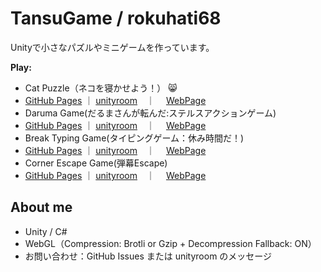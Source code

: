 # TansuGame / rokuhati68

Unityで小さなパズルやミニゲームを作っています。

**Play:**  
 - Cat Puzzle（ネコを寝かせよう！）  😸
-  [GitHub Pages](https://rokuhati68.github.io/Cat-Puzzle-Game/) ｜ [unityroom](https://unityroom.com/games/cat_puzzle)　｜　 [WebPage](https://github.com/rokuhati68/Cat-Puzzle-Game)
-  Daruma Game(だるまさんが転んだ:ステルスアクションゲーム)
-  [GitHub Pages](https://rokuhati68.github.io/Daruma-Action-Game/) ｜ [unityroom](https://unityroom.com/games/darumagame)　｜　 [WebPage](https://github.com/rokuhati68/Daruma-Action-Game)
-  Break Typing Game(タイピングゲーム：休み時間だ！)
-  [GitHub Pages](https://rokuhati68.github.io/Break-Typing-Game/) ｜ [unityroom](https://unityroom.com/games/friends_typing)　｜　 [WebPage](https://github.com/rokuhati68/Break-Typing-Game)
-  Corner Escape Game(弾幕Escape)
-  [GitHub Pages](https://rokuhati68.github.io/Corner-Escape-Game/) ｜ [unityroom](https://unityroom.com/games/fireEscape)　｜　 [WebPage](https://github.com/rokuhati68/Corner-Escape-Game)
## About me
- Unity / C#
- WebGL（Compression: Brotli or Gzip + Decompression Fallback: ON）
- お問い合わせ：GitHub Issues または unityroom のメッセージ

<!-- バッジ例（任意）
![Unity](https://img.shields.io/badge/Unity-202x.x-000?logo=unity)
![WebGL](https://img.shields.io/badge/WebGL-Playable-orange)
-->
